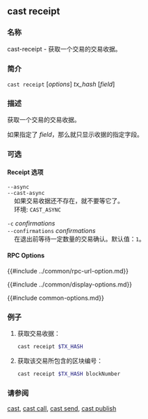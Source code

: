 ## cast receipt

### 名称

cast-receipt - 获取一个交易的交易收据。

### 简介

``cast receipt`` [*options*] *tx_hash* [*field*]

### 描述

获取一个交易的交易收据。

如果指定了 *field*，那么就只显示收据的指定字段。

### 可选

#### Receipt 选项

`--async`  
`--cast-async`  
&nbsp;&nbsp;&nbsp;&nbsp;如果交易收据还不存在，就不要等它了。  
&nbsp;&nbsp;&nbsp;&nbsp;环境: `CAST_ASYNC`

`-c` *confirmations*  
`--confirmations` *confirmations*  
&nbsp;&nbsp;&nbsp;&nbsp;在退出前等待一定数量的交易确认。默认值：`1`。

#### RPC Options

{{#include ../common/rpc-url-option.md}}

{{#include ../common/display-options.md}}

{{#include common-options.md}}

### 例子

1. 获取交易收据：
    ```sh
    cast receipt $TX_HASH
    ```

2. 获取该交易所包含的区块编号：
    ```sh
    cast receipt $TX_HASH blockNumber
    ```

### 请参阅

[cast](./cast.md), [cast call](./cast-call.md), [cast send](./cast-send.md), [cast publish](./cast-publish.md)
